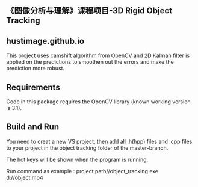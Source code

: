 《图像分析与理解》课程项目-3D Rigid Object Tracking
------
## hustimage.github.io

 This project uses camshift algorithm from OpenCV and 2D Kalman filter is applied on the predictions to smoothen out the errors and make the prediction more robust. 
 
## Requirements  

 Code in this package requires the OpenCV library (known working version is 3.1).
 
## Build and Run

 You need to creat a new VS project, then add all .h(hpp) files and .cpp files to your project in the object tracking folder of the master-branch.
 
 The hot keys will be shown when the program is running.
 
 Run command as example : project path//object_tracking.exe  d://object.mp4
 

